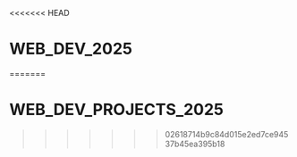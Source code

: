 <<<<<<< HEAD
# WEB_DEV_2025
=======
# WEB_DEV_PROJECTS_2025
>>>>>>> 02618714b9c84d015e2ed7ce94537b45ea395b18
